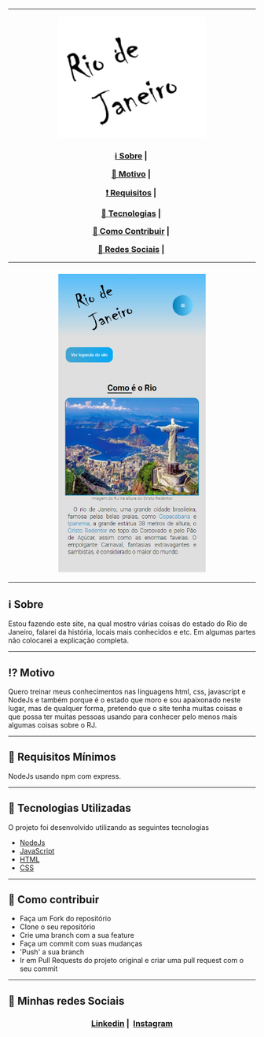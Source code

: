 
___


<p align="center">
  <img src="./public/assets/logo.png" width="300" heigth="300">
</p>


<h3 align="center">
  <a href="#information_source-sobre">ℹ Sobre</a>&nbsp;|&nbsp;

  <a href="#interrobang-motivo">💜 Motivo</a>&nbsp;|&nbsp;

  <a href="#seedling-requisitos-mínimos">❗ Requisitos</a>&nbsp;|&nbsp;

  <a href="#rocket-tecnologias-utilizadas">🚀 Tecnologias</a>&nbsp;|&nbsp;

  <a href="#link-como-contribuir">🔗 Como Contribuir</a>&nbsp;|&nbsp;

  <a href="#iphone-minhas-redes-sociais">📱 Redes Sociais</a>&nbsp;|&nbsp;

</h3>

___

<h3 align="center">
  <img src="./public/assets/printsite2.png" width="300" heigth="300">
</h3>

___

## :information_source: Sobre

Estou fazendo este site, na qual mostro várias coisas do estado do Rio de Janeiro, falarei da história, locais mais conhecidos e etc. Em algumas partes não colocarei a explicação completa.

___

## :interrobang: Motivo

Quero treinar meus conhecimentos nas linguagens html, css, javascript e NodeJs e também porque é o estado que moro e sou apaixonado neste lugar, mas de qualquer forma, pretendo que o site tenha muitas coisas e que possa ter muitas pessoas usando para conhecer pelo menos mais algumas coisas sobre o RJ.

___

## :seedling: Requisitos Mínimos

NodeJs usando npm com express.

___

## :rocket: Tecnologias Utilizadas 

O projeto foi desenvolvido utilizando as seguintes tecnologias

- <a href=""> NodeJs </a>
- <a href=""> JavaScript </a>
- <a href=""> HTML </a>
- <a href=""> CSS </a>

___

## :link: Como contribuir 

- Faça um Fork do repositório
- Clone o seu repositório
- Crie uma branch com a sua feature
- Faça um commit com suas mudanças
- 'Push' a sua branch
- Ir em Pull Requests do projeto original e criar uma pull request com o seu commit
___

## :iphone: Minhas redes Sociais

<h3 align="center">

  <a href="https://www.linkedin.com/in/tiagogoncalves200428/">Linkedin</a>&nbsp;|&nbsp;
  <a href="https://www.instagram.com/tg001_xx/?hl=pt-br">Instagram</a>
</h3>
